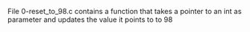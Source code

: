 File 0-reset_to_98.c contains a function that takes a pointer to an int as parameter and updates the value it points to to 98
